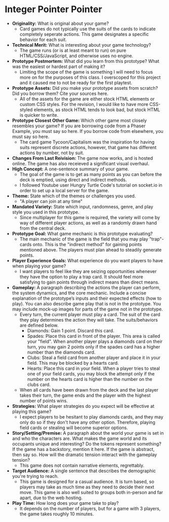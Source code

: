# Integer Pointer Pointer

* **Originality:** What is original about your game?
    * Card games do not typically use the suits of the cards to indicate completely seperate actions. This game designates a specific behavior for each suit.
* **Technical Merit:** What is interesting about your game technology?
    * The game runs (or is at least meant to run) on pure HTML/CSS/JavaScript, and otherwise uses no engine.
* **Prototype Postmortem:** What did you learn from this prototype? What was the easiest or hardest part of making it?
    * Limiting the scope of the game is something I will need to focus more on for the purposes of this class. I overscoped for this project and it caused me to not be ready for the first playtest.
* **Prototype Assets:** Did you make your prototype assets from scratch? Did you borrow them? Cite your sources here.
    * All of the assets for the game are either stock HTML elements or custom CSS styles. For the revision, I would like to have more CSS-styled elements, as stock HTML tends to look bad, but stock HTML is quicker to write.
* **Prototype Closest Other Game:** Which other game most closely resembles your game? If you are borrowing code from a Phaser Example, you must say so here. If you borrow code from elsewhere, you must say so here.
    * The card game Tycoon/Capitalism was the inspiration for having suits represent discrete actions, however, that game has different actions by number, not by suit.
* **Changes From Last Reivision:** The game now works, and is hosted online. The game has also receieved a significant visual overhaul.
* **High Concept:** A one-sentence summary of your game.
    * The goal of the game is to get as many points as you can before the deck is emptied, using direct and indirect methods.
    * I followed Youtube user Hungry Turtle Code's tutorial on socket.io in order to set up a local server for the game.
* **Theme:** State which of the themes or challenges you used.
    * "A player can join at any time"
* **Mandated Variety:** State which input, randomness, genre, and play style you used in this prototype.
    * Since multiplayer for this game is required, the variety will come by way of different player actions, as well as a randomly drawn hand from the central deck.
* **Prototype Goal:** What game mechanic is this prototype evaluating?
    * The main mechanic of the game is the field that you may play "trap"-cards onto. This is the "indirect method" for gaining points mentioned above. The players must plan ahead to steadily generate points.
* **Player Experience Goals:** What experience do you want players to have when playing your game?
    * I want players to feel like they are seizing opportunities whenever they have the option to play a trap card. It should feel more satisfying to gain points through indirect means than direct means.
* **Gameplay:** A paragraph describing the actions the player can perform, the system dynamics, and the core mechanic. Include a concise explanation of the prototype’s inputs and their expected effects (how to play). You can also describe game play that is not in the prototype. You may include mock-up images for parts of the game not in the prototype.
    * Every turn, the current player must play a card. The suit of the card they play determines the action they will take. The suits/behaviors are defined below.
        * Diamonds: Gain 1 point. Discard this card.
        * Spades: Place this card in front of the player. This area is called your "field". When another player plays a diamonds card on their turn, you may gain 2 points only if the spades card has a higher number than the diamonds card.
        * Clubs: Steal a field card from another player and place it in your field. This may be blocked by a hearts card.
        * Hearts: Place this card in your field. When a player tries to steal one of your field cards, you may block the attempt only if the number on the hearts card is higher than the number on the clubs card.
    * When all cards have been drawn from the deck and the last player takes their turn, the game ends and the player with the highest number of points wins.
* **Strategies:** What player strategies do you expect will be effective at playing this game?
    * I expect players to be hesitant to play diamonds cards, and they may only do so if they don't have any other option. Therefore, playing field cards or stealing will become superior options.
* **Story/Setting/Premise:** A paragraph about the world your game is set in and who the characters are. What makes the game world and its occupants unique and interesting? Do the tokens represent something? If the game has a backstory, mention it here. If the game is abstract, then say so. How will the dramatic tension interact with the gameplay tension?
    * This game does not contain narrative elements, regrettably.
* **Target Audience:** A single sentence that describes the demographic you're trying to reach.
    * This game is designed for a casual audience. It is turn based, so players may take as much time as they need to decide their next move. This game is also well suited to groups both in-person and far apart, due to the web hosting.
* **Play Time:** How long does your game take to play?
    * It depends on the number of players, but for a game with 3 players, the game takes roughly 10 minutes.
